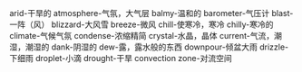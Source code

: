 arid-干旱的
atmosphere-气氛，大气层
balmy-温和的
barometer-气压计
blast-一阵（风）
blizzard-大风雪
breeze-微风
chill-使寒冷，寒冷
chilly-寒冷的
climate-气候气氛
condense-浓缩精简
crystal-水晶，晶体
current-气流，潮湿，潮湿的
dank-阴湿的
dew-露，露水般的东西
downpour-倾盆大雨
drizzle-下细雨
droplet-小滴
drought-干旱
convection zone-对流空间
